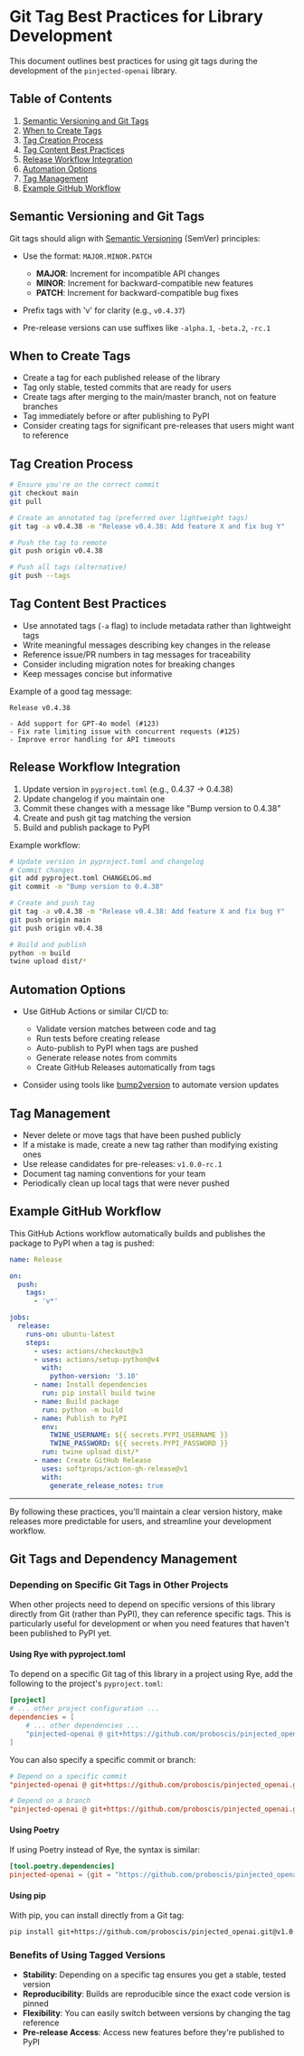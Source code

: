 # Git Tag Best Practices for Library Development

This document outlines best practices for using git tags during the development of the `pinjected-openai` library.

## Table of Contents

1. [Semantic Versioning and Git Tags](#semantic-versioning-and-git-tags)
2. [When to Create Tags](#when-to-create-tags)
3. [Tag Creation Process](#tag-creation-process)
4. [Tag Content Best Practices](#tag-content-best-practices)
5. [Release Workflow Integration](#release-workflow-integration)
6. [Automation Options](#automation-options)
7. [Tag Management](#tag-management)
8. [Example GitHub Workflow](#example-github-workflow)

## Semantic Versioning and Git Tags

Git tags should align with [Semantic Versioning](https://semver.org/) (SemVer) principles:

- Use the format: `MAJOR.MINOR.PATCH`
  - **MAJOR**: Increment for incompatible API changes
  - **MINOR**: Increment for backward-compatible new features
  - **PATCH**: Increment for backward-compatible bug fixes

- Prefix tags with 'v' for clarity (e.g., `v0.4.37`)
- Pre-release versions can use suffixes like `-alpha.1`, `-beta.2`, `-rc.1`

## When to Create Tags

- Create a tag for each published release of the library
- Tag only stable, tested commits that are ready for users
- Create tags after merging to the main/master branch, not on feature branches
- Tag immediately before or after publishing to PyPI
- Consider creating tags for significant pre-releases that users might want to reference

## Tag Creation Process

```bash
# Ensure you're on the correct commit
git checkout main
git pull

# Create an annotated tag (preferred over lightweight tags)
git tag -a v0.4.38 -m "Release v0.4.38: Add feature X and fix bug Y"

# Push the tag to remote
git push origin v0.4.38

# Push all tags (alternative)
git push --tags
```

## Tag Content Best Practices

- Use annotated tags (`-a` flag) to include metadata rather than lightweight tags
- Write meaningful messages describing key changes in the release
- Reference issue/PR numbers in tag messages for traceability
- Consider including migration notes for breaking changes
- Keep messages concise but informative

Example of a good tag message:
```
Release v0.4.38

- Add support for GPT-4o model (#123)
- Fix rate limiting issue with concurrent requests (#125)
- Improve error handling for API timeouts
```

## Release Workflow Integration

1. Update version in `pyproject.toml` (e.g., 0.4.37 → 0.4.38)
2. Update changelog if you maintain one
3. Commit these changes with a message like "Bump version to 0.4.38"
4. Create and push git tag matching the version
5. Build and publish package to PyPI

Example workflow:
```bash
# Update version in pyproject.toml and changelog
# Commit changes
git add pyproject.toml CHANGELOG.md
git commit -m "Bump version to 0.4.38"

# Create and push tag
git tag -a v0.4.38 -m "Release v0.4.38: Add feature X and fix bug Y"
git push origin main
git push origin v0.4.38

# Build and publish
python -m build
twine upload dist/*
```

## Automation Options

- Use GitHub Actions or similar CI/CD to:
  - Validate version matches between code and tag
  - Run tests before creating release
  - Auto-publish to PyPI when tags are pushed
  - Generate release notes from commits
  - Create GitHub Releases automatically from tags

- Consider using tools like [bump2version](https://github.com/c4urself/bump2version) to automate version updates

## Tag Management

- Never delete or move tags that have been pushed publicly
- If a mistake is made, create a new tag rather than modifying existing ones
- Use release candidates for pre-releases: `v1.0.0-rc.1`
- Document tag naming conventions for your team
- Periodically clean up local tags that were never pushed

## Example GitHub Workflow

This GitHub Actions workflow automatically builds and publishes the package to PyPI when a tag is pushed:

```yaml
name: Release

on:
  push:
    tags:
      - 'v*'

jobs:
  release:
    runs-on: ubuntu-latest
    steps:
      - uses: actions/checkout@v3
      - uses: actions/setup-python@v4
        with:
          python-version: '3.10'
      - name: Install dependencies
        run: pip install build twine
      - name: Build package
        run: python -m build
      - name: Publish to PyPI
        env:
          TWINE_USERNAME: ${{ secrets.PYPI_USERNAME }}
          TWINE_PASSWORD: ${{ secrets.PYPI_PASSWORD }}
        run: twine upload dist/*
      - name: Create GitHub Release
        uses: softprops/action-gh-release@v1
        with:
          generate_release_notes: true
```

---

By following these practices, you'll maintain a clear version history, make releases more predictable for users, and streamline your development workflow.
## Git Tags and Dependency Management

### Depending on Specific Git Tags in Other Projects

When other projects need to depend on specific versions of this library directly from Git (rather than PyPI), they can reference specific tags. This is particularly useful for development or when you need features that haven't been published to PyPI yet.

#### Using Rye with pyproject.toml

To depend on a specific Git tag of this library in a project using Rye, add the following to the project's `pyproject.toml`:

```toml
[project]
# ... other project configuration ...
dependencies = [
    # ... other dependencies ...
    "pinjected-openai @ git+https://github.com/proboscis/pinjected_openai.git@v1.0.0",
]
```

You can also specify a specific commit or branch:

```toml
# Depend on a specific commit
"pinjected-openai @ git+https://github.com/proboscis/pinjected_openai.git@5ad6099",

# Depend on a branch
"pinjected-openai @ git+https://github.com/proboscis/pinjected_openai.git@main",
```

#### Using Poetry

If using Poetry instead of Rye, the syntax is similar:

```toml
[tool.poetry.dependencies]
pinjected-openai = {git = "https://github.com/proboscis/pinjected_openai.git", tag = "v1.0.0"}
```

#### Using pip

With pip, you can install directly from a Git tag:

```bash
pip install git+https://github.com/proboscis/pinjected_openai.git@v1.0.0
```

### Benefits of Using Tagged Versions

- **Stability**: Depending on a specific tag ensures you get a stable, tested version
- **Reproducibility**: Builds are reproducible since the exact code version is pinned
- **Flexibility**: You can easily switch between versions by changing the tag reference
- **Pre-release Access**: Access new features before they're published to PyPI